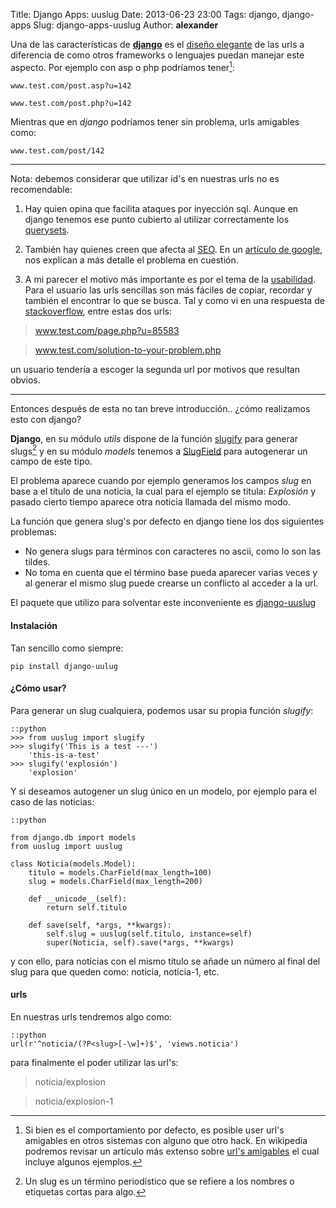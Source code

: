 Title: Django Apps: uuslug
Date: 2013-06-23 23:00
Tags: django, django-apps
Slug: django-apps-uuslug
Author: __alexander__

Una de las características de **[django][django]** es el [diseño elegante][design-your-urls] de las urls a diferencia de como otros frameworks o lenguajes puedan manejar este aspecto. Por ejemplo con asp o php podríamos tener[^1]:

    www.test.com/post.asp?u=142

    www.test.com/post.php?u=142

Mientras que en *django* podríamos tener sin problema, urls amigables como:

    www.test.com/post/142

- - -

Nota: debemos considerar que utilizar id's en nuestras urls no es recomendable:

1. Hay quien opina que facilita ataques por inyección sql. Aunque en django tenemos ese punto cubierto al utilizar correctamente los [querysets][django-sql-injection].

2. También hay quienes creen que afecta al [SEO][seo]. En un [artículo de google][dynamic-urls-vs-static-urls], nos explican a más detalle el problema en cuestión.

3. A mi parecer el motivo más importante es por el tema de la [usabilidad][usabilidad]. Para el usuario las urls sencillas son más fáciles de copiar, recordar y también el encontrar lo que se busca. Tal y como vi en una respuesta de [stackoverflow][stackoverflow], entre estas dos urls:

> www.test.com/page.php?u=85583

> www.test.com/solution-to-your-problem.php

un usuario tendería a escoger la segunda url por motivos que resultan obvios.

- - -

Entonces después de esta no tan breve introducción.. ¿cómo realizamos esto con django?

**Django**, en su módulo *utils* dispone de la función [slugify][django-slugify] para generar slugs[^2] y en su módulo *models* tenemos a [SlugField][django-slugfield] para autogenerar un campo de este tipo.

El problema aparece cuando por ejemplo generamos los campos *slug* en base a el título de una noticia, la cual para el ejemplo se titula: *Explosión* y pasado cierto tiempo aparece otra noticia llamada del mismo modo.

La función que genera slug's por defecto en django tiene los dos siguientes problemas:

- No genera slugs para términos con caracteres no ascii, como lo son las tildes.
- No toma en cuenta que el término base pueda aparecer varias veces y al generar el mismo slug puede crearse un conflicto al acceder a la url.

El paquete que utilizo para solventar este inconveniente es [django-uuslug][django-uuslug]

#### Instalación

Tan sencillo como siempre:

    pip install django-uulug

#### ¿Cómo usar?

Para generar un slug cualquiera, podemos usar su propia función *slugify*:

~~~~
::python
>>> from uuslug import slugify
>>> slugify('This is a test ---')
    'this-is-a-test'
>>> slugify('explosión')
    'explosion'
~~~~

Y si deseamos autogener un slug único en un modelo, por ejemplo para el caso de las noticias:

~~~~
::python

from django.db import models
from uuslug import uuslug

class Noticia(models.Model):
    titulo = models.CharField(max_length=100)
    slug = models.CharField(max_length=200)

    def __unicode__(self):
        return self.titulo

    def save(self, *args, **kwargs):
        self.slug = uuslug(self.titulo, instance=self)
        super(Noticia, self).save(*args, **kwargs)
~~~~

y con ello, para noticias con el mismo título se añade un número al final del slug para que queden como: noticia, noticia-1, etc.

#### urls

En nuestras urls tendremos algo como:

~~~~
::python
url(r'^noticia/(?P<slug>[-\w]+)$', 'views.noticia')
~~~~

para finalmente el poder utilizar las url's:

> noticia/explosion

> noticia/explosion-1

[^1]: Si bien es el comportamiento por defecto, es posible user url's amigables en otros sistemas con alguno que otro hack. En wikipedia podremos revisar un artículo más extenso sobre [url's amigables][clean-url] el cual incluye algunos ejemplos.
[^2]: Un slug es un término periodístico que se refiere a los nombres o etiquetas cortas para algo.


[django]: https://djangoproject.com
[design-your-urls]: https://docs.djangoproject.com/en/1.5/intro/overview/#design-your-urls
[django-sql-injection]: https://docs.djangoproject.com/en/1.5/topics/security/#sql-injection-protection
[seo]: https://en.wikipedia.org/wiki/Search_engine_optimization
[dynamic-urls-vs-static-urls]: http://googlewebmastercentral.blogspot.com/2008/09/dynamic-urls-vs-static-urls.html
[usabilidad]: http://es.wikipedia.org/wiki/Usabilidad
[stackoverflow]: http://stackoverflow.com/a/910741/1472750
[clean-url]: https://en.wikipedia.org/wiki/Clean_URL
[django-slugify]: https://docs.djangoproject.com/en/1.5/ref/utils/#django.utils.text.slugify
[django-slugfield]: https://docs.djangoproject.com/en/1.5/ref/models/fields/#slugfield
[django-uuslug]: https://github.com/un33k/django-uuslug